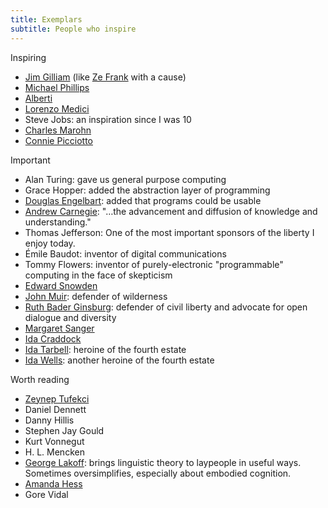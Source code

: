 ```yaml
---
title: Exemplars
subtitle: People who inspire
---
```


Inspiring

* [Jim Gilliam](http://www.jimgilliam.com/) (like [Ze Frank](http://www.zefrank.com/) with a cause)
* [Michael Phillips](http://www.lithiumcreations.com/about-the-author/)
* [Alberti](http://en.wikipedia.org/wiki/Leon_Battista_Alberti)
* [Lorenzo Medici](http://en.wikipedia.org/wiki/Lorenzo_de'_Medici)
* Steve Jobs: an inspiration since I was 10
* [Charles Marohn](http://www.strongtowns.org/journal/2010/11/22/confessions-of-a-recovering-engineer.html)
* [Connie Picciotto](http://www.washingtonpost.com/sf/feature/wp/2013/05/02/connie-picciotto-has-kept-vigil-near-the-white-house-for-32-years-why-and-at-what-cost/)

Important

* Alan Turing: gave us general purpose computing
* Grace Hopper: added the abstraction layer of programming
* [Douglas Engelbart](http://dougengelbart.org/): added that programs could be usable
* [Andrew Carnegie](http://www.carnegie.org/sub/about/biography.html): "…the advancement and diffusion of knowledge and understanding."
* Thomas Jefferson: One of the most important sponsors of the liberty I enjoy today.
* Émile Baudot: inventor of digital communications
* Tommy Flowers: inventor of purely-electronic "programmable" computing in the face of skepticism
* [Edward Snowden](http://en.wikipedia.org/wiki/Edward_Snowden)
* [John Muir](http://en.wikipedia.org/wiki/John_Muir): defender of wilderness
* [Ruth Bader Ginsburg](https://en.wikipedia.org/wiki/Ruth_Bader_Ginsburg): defender of civil liberty and advocate for open dialogue and diversity
* [Margaret Sanger](https://en.wikipedia.org/wiki/Margaret_Sanger)
* [Ida Craddock](https://en.wikipedia.org/wiki/Ida_Craddock)
* [Ida Tarbell](http://en.wikipedia.org/wiki/Ida_Tarbell): heroine of the fourth estate
* [Ida Wells](https://www.nytimes.com/interactive/2018/obituaries/overlooked-ida-b-wells.html): another heroine of the fourth estate

Worth reading

* [Zeynep Tufekci](https://twitter.com/zeynep)
* Daniel Dennett
* Danny Hillis
* Stephen Jay Gould
* Kurt Vonnegut
* H. L. Mencken
* [George Lakoff](http://www.rockridgeinstitute.org/people/lakoff): brings linguistic theory to laypeople in useful ways.  Sometimes oversimplifies, especially about embodied cognition.
* [Amanda Hess](http://amandahess.org/)
* Gore Vidal
